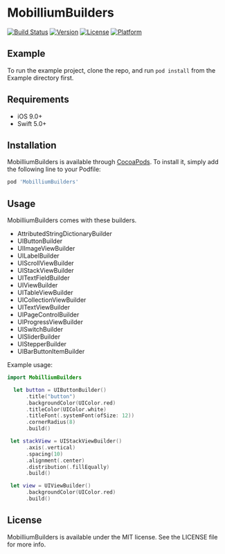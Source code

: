 # MobilliumBuilders

[![Build Status](https://github.com/mobillium/MobilliumBuilders/workflows/MobilliumBuilders%20CI/badge.svg?branch=master)](https://github.com/mobillium/MobilliumBuilders/actions)
[![Version](https://img.shields.io/cocoapods/v/MobilliumBuilders.svg?style=flat)](https://cocoapods.org/pods/MobilliumBuilders)
[![License](https://img.shields.io/cocoapods/l/MobilliumBuilders.svg?style=flat)](https://cocoapods.org/pods/MobilliumBuilders)
[![Platform](https://img.shields.io/cocoapods/p/MobilliumBuilders.svg?style=flat)](https://cocoapods.org/pods/MobilliumBuilders)

## Example

To run the example project, clone the repo, and run `pod install` from the Example directory first.

## Requirements
- iOS 9.0+
- Swift 5.0+

## Installation

MobilliumBuilders is available through [CocoaPods](https://cocoapods.org). To install
it, simply add the following line to your Podfile:

```ruby
pod 'MobilliumBuilders'
```
## Usage
MobilliumBuilders comes with these builders.
- AttributedStringDictionaryBuilder
- UIButtonBuilder
- UIImageViewBuilder
- UILabelBuilder
- UIScrollViewBuilder
- UIStackViewBuilder
- UITextFieldBuilder
- UIViewBuilder
- UITableViewBuilder
- UICollectionViewBuilder
- UITextViewBuilder
- UIPageControlBuilder
- UIProgressViewBuilder
- UISwitchBuilder
- UISliderBuilder
- UIStepperBuilder
- UIBarButtonItemBuilder


Example usage:
```swift
import MobilliumBuilders

  let button = UIButtonBuilder()
      .title("button")
      .backgroundColor(UIColor.red)
      .titleColor(UIColor.white)
      .titleFont(.systemFont(ofSize: 12))
      .cornerRadius(8)
      .build()

 let stackView = UIStackViewBuilder()
      .axis(.vertical)
      .spacing(10)
      .alignment(.center)
      .distribution(.fillEqually)
      .build()

 let view = UIViewBuilder()
      .backgroundColor(UIColor.red)
      .build()

```

## License

MobilliumBuilders is available under the MIT license. See the LICENSE file for more info.
